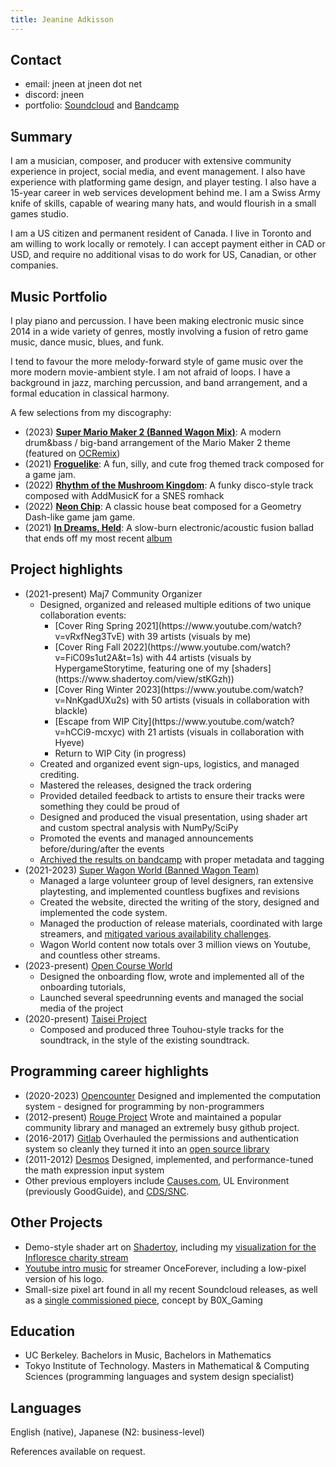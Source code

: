 ```yaml
---
title: Jeanine Adkisson
---
```


## Contact
* email: jneen at jneen dot net
* discord: jneen
* portfolio: [Soundcloud](https://soundcloud.com/jneen-collective) and [Bandcamp](https://jneen-collective.bandcamp.com)

## Summary
I am a musician, composer, and producer with extensive community experience in project, social media, and event management. I also have experience with platforming game design, and player testing. I also have a 15-year career in web services development behind me. I am a Swiss Army knife of skills, capable of wearing many hats, and would flourish in a small games studio.

I am a US citizen and permanent resident of Canada. I live in Toronto and am willing to work locally or remotely. I can accept payment either in CAD or USD, and require no additional visas to do work for US, Canadian, or other companies.

## Music Portfolio
I play piano and percussion. I have been making electronic music since 2014 in a wide variety of genres, mostly involving a fusion of retro game music, dance music, blues, and funk.

I tend to favour the more melody-forward style of game music over the more modern movie-ambient style. I am not afraid of loops. I have a background in jazz, marching percussion, and band arrangement, and a formal education in classical harmony.

A few selections from my discography:

* (2023) [**Super Mario Maker 2 (Banned Wagon Mix)**](https://www.youtube.com/watch?v=yHEZNF0CSvs): A modern drum&bass / big-band arrangement of the Mario Maker 2 theme (featured on [OCRemix](https://ocremix.org/remix/OCR04428))
* (2021) [**Froguelike**](https://soundcloud.com/jneen-collective/froguelike?in=jneen-collective/sets/spring-game-shorts): A fun, silly, and cute frog themed track composed for a game jam.
* (2022) [**Rhythm of the Mushroom Kingdom**](https://soundcloud.com/jneen-collective/rhythm-of-the-mushroom-kingdom): A funky disco-style track composed with AddMusicK for a SNES romhack
* (2022) [**Neon Chip**](https://soundcloud.com/jneen-collective/neon-chip): A classic house beat composed for a Geometry Dash-like game jam game.
* (2021) [**In Dreams, Held**](https://jneen-collective.bandcamp.com/track/in-dreams-held): A slow-burn electronic/acoustic fusion ballad that ends off my most recent [album](https://jneen-collective.bandcamp.com/album/the-longest-time)


## Project highlights
* (2021-present) Maj7 Community Organizer
  * Designed, organized and released multiple editions of two unique collaboration events:
    <ul>
    <li>
    [Cover Ring Spring 2021](https://www.youtube.com/watch?v=vRxfNeg3TvE) with 39 artists (visuals by me)
    </li>
    <li>
    [Cover Ring Fall 2022](https://www.youtube.com/watch?v=FiC09s1ut2A&t=1s) with 44 artists (visuals by HypergameStorytime, featuring one of my [shaders](https://www.shadertoy.com/view/stKGzh))
    </li>
    <li>
    [Cover Ring Winter 2023](https://www.youtube.com/watch?v=NnKgadUXu2s) with 50 artists (visuals in collaboration with blackle)
    </li>
    <li>
    [Escape from WIP City](https://www.youtube.com/watch?v=hCCi9-mcxyc) with 21 artists (visuals in collaboration with Hyeve)
    </li>
    <li>
    Return to WIP City (in progress)
    </li>
    </ul>
  * Created and organized event sign-ups, logistics, and managed crediting.
  * Mastered the releases, designed the track ordering
  * Provided detailed feedback to artists to ensure their tracks were something they could be proud of
  * Designed and produced the visual presentation, using shader art and custom spectral analysis with NumPy/SciPy
  * Promoted the events and managed announcements before/during/after the events
  * [Archived the results on bandcamp](https://maj7jam.bandcamp.com) with proper metadata and tagging
* (2021-2023) [Super Wagon World (Banned Wagon Team)](https://bannedwagon.team/)
  - Managed a large volunteer group of level designers, ran extensive playtesting, and implemented countless bugfixes and revisions
  - Created the website, directed the writing of the story, designed and implemented the code system.
  - Managed the production of release materials, coordinated with large streamers, and [mitigated various availability challenges](https://www.vice.com/en/article/88qwyp/nintendo-keeps-banning-these-mario-maker-levels-but-the-creators-just-publish-them-again).
  - Wagon World content now totals over 3 million views on Youtube, and countless other streams.
* (2023-present) [Open Course World](https://opencourse.world/)
  - Designed the onboarding flow, wrote and implemented all of the onboarding tutorials,
  - Launched several speedrunning events and managed the social media of the project
* (2020-present) [Taisei Project](https://taisei-project.org/)
  - Composed and produced three Touhou-style tracks for the soundtrack, in the style of the existing soundtrack.

## Programming career highlights

* (2020-2023) [Opencounter](https://opencounter.com) Designed and implemented the computation system - designed for programming by non-programmers
* (2012-present) [Rouge Project](https://github.com/rouge-ruby/rouge) Wrote and maintained a popular community library and managed an extremely busy github project.
* (2016-2017) [Gitlab](https://gitlab.org) Overhauled the permissions and authentication system so cleanly they turned it into an [open source library](https://gitlab.com/gitlab-org/ruby/gems/declarative-policy)
* (2011-2012) [Desmos](https://desmos.com) Designed, implemented, and performance-tuned the math expression input system
* Other previous employers include [Causes.com](https://causes.com), UL Environment (previously GoodGuide), and [CDS/SNC](https://digital.canada.ca/).

## Other Projects
* Demo-style shader art on [Shadertoy](https://www.shadertoy.com/), including my [visualization for the Infloresce charity stream](https://www.youtube.com/watch?v=7FKV6Wks3Og)
* [Youtube intro music](https://soundcloud.com/jneen-collective/onceforever) for streamer OnceForever, including a low-pixel version of his logo.
* Small-size pixel art found in all my recent Soundcloud releases, as well as a [single commissioned piece](https://unstable.systems/@jneen/110658179806171328), concept by B0X_Gaming


## Education
* UC Berkeley. Bachelors in Music, Bachelors in Mathematics
* Tokyo Institute of Technology. Masters in Mathematical & Computing Sciences (programming languages and system design specialist)

## Languages
English (native), Japanese (N2: business-level)

References available on request.
